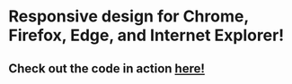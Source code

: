 ﻿# Responsive design for Chrome, Firefox, Edge, and Internet Explorer!

## Check out the code in action [here!](https://codepen.io/michael-anthony-wilson/pen/eYmdByB?__cf_chl_captcha_tk__=f075015005d06eff3e28c500f0172a951f8ac308-1576285874-0-AWVd9HPXicv8q7P5IpOWE2-PqzWtNQqyYIo9LGVSeJRLcwEYpW6MnOmBlmdtH89hji4DEF-vDZuvWdLPz5mB5gNe43SvVFvbFWax02fneVRotj_0Z1iOTELoGmg_DIZ2uYE2l1alV_ONCwMdFk5WfOZ89TTBkLhGOiPDqFM5voPDbco1CXMlfA7Ci9dnU_s4Q2eY0DQfi9-CHddTCeG3MRnLljrihKpPKqdZDpdRSPIFVozAjveQgrUSRPoRUfkCk0sh2UwyNDIAfKtASpB6Qn6oiZiO8udL9zJMOvjkznWKa2cvHg46F5Uq0iHA28f7XVhTU36-n8Dt1uqjh6o7_rMNL1p8eCJxvyqjEMfohRt-UTb135e9T--WbQbzxUQ3OnrK4aL_KHxXMVSQK9XfeZcGZq22oYZR1tWqgcoCqBnn)
